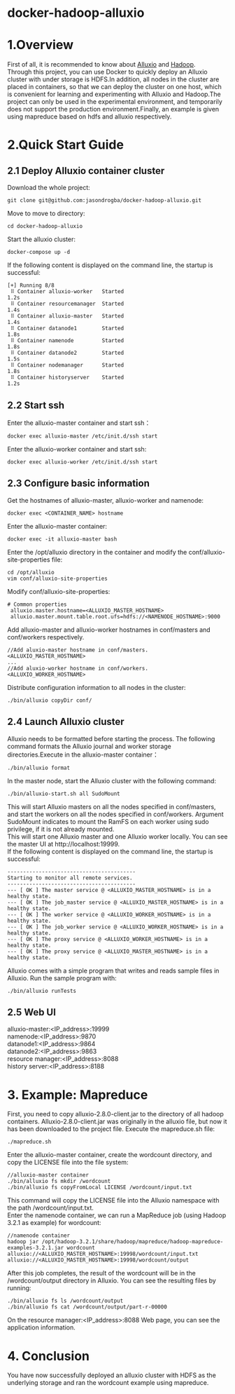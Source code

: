 # docker-hadoop-alluxio
# 1.Overview
First of all, it is recommended to know about [Alluxio](https://docs.alluxio.io/os/user/stable/en/Overview.html) and [Hadoop](https://hadoop.apache.org/).  
Through this project, you can use Docker to quickly deploy an Alluxio cluster with under storage is HDFS.In addition, all nodes in the cluster are placed in containers, so that we can deploy the cluster on one host, which is convenient for learning and experimenting with Alluxio and Hadoop.The project can only be used in the experimental environment, and temporarily does not support the production environment.Finally, an example is given using mapreduce based on hdfs and alluxio respectively.
# 2.Quick Start Guide
## 2.1 Deploy Alluxio container cluster
Download the whole project: 
```
git clone git@github.com:jasondrogba/docker-hadoop-alluxio.git
```
Move to move to directory:
```
cd docker-hadoop-alluxio
```
Start the alluxio cluster:
```
docker-compose up -d
```
If the following content is displayed on the command line, the startup is successful:
```
[+] Running 8/8
 ⠿ Container alluxio-worker   Started                                            1.2s
 ⠿ Container resourcemanager  Started                                            1.4s
 ⠿ Container alluxio-master   Started                                            1.4s
 ⠿ Container datanode1        Started                                            1.8s
 ⠿ Container namenode         Started                                            1.8s
 ⠿ Container datanode2        Started                                            1.5s
 ⠿ Container nodemanager      Started                                            1.8s
 ⠿ Container historyserver    Started                                            1.2s
 ```
## 2.2 Start ssh
Enter the alluxio-master container and start ssh：
```
docker exec alluxio-master /etc/init.d/ssh start
```
Enter the alluxio-worker container and start ssh:
```
docker exec alluxio-worker /etc/init.d/ssh start
```

## 2.3 Configure basic information
Get the hostnames of alluxio-master, alluxio-worker and namenode:
```
docker exec <CONTAINER_NAME> hostname
```
Enter the alluxio-master container:
```
docker exec -it alluxio-master bash
```
Enter the /opt/alluxio directory in the container and modify the conf/alluxio-site-properties file:
```
cd /opt/alluxio
vim conf/alluxio-site-properties
```
Modify conf/alluxio-site-properties:
```
# Common properties
 alluxio.master.hostname=<ALLUXIO_MASTER_HOSTNAME>
 alluxio.master.mount.table.root.ufs=hdfs://<NAMENODE_HOSTNAME>:9000
 ```
 Add alluxio-master and alluxio-worker hostnames in conf/masters and conf/workers respectively.
 ```
 //Add aluxio-master hostname in conf/masters.
 <ALLUXIO_MASTER_HOSTNAME>
 ...
 //Add aluxio-worker hostname in conf/workers.
 <ALLUXIO_WORKER_HOSTNAME>
```
Distribute configuration information to all nodes in the cluster:
```
./bin/alluxio copyDir conf/
```
## 2.4 Launch Alluxio cluster
Alluxio needs to be formatted before starting the process. The following command formats the Alluxio journal and worker storage directories.Execute in the alluxio-master container：
```
./bin/alluxio format
```
In the master node, start the Alluxio cluster with the following command:
```
./bin/alluxio-start.sh all SudoMount
```
This will start Alluxio masters on all the nodes specified in conf/masters, and start the workers on all the nodes specified in conf/workers. Argument SudoMount indicates to mount the RamFS on each worker using sudo privilege, if it is not already mounted.  
This will start one Alluxio master and one Alluxio worker locally. You can see the master UI at http://localhost:19999.  
If the following content is displayed on the command line, the startup is successful:
```
-----------------------------------------
Starting to monitor all remote services.
-----------------------------------------
--- [ OK ] The master service @ <ALLUXIO_MASTER_HOSTNAME> is in a healthy state.
--- [ OK ] The job_master service @ <ALLUXIO_MASTER_HOSTNAME> is in a healthy state.
--- [ OK ] The worker service @ <ALLUXIO_WORKER_HOSTNAME> is in a healthy state.
--- [ OK ] The job_worker service @ <ALLUXIO_WORKER_HOSTNAME> is in a healthy state.
--- [ OK ] The proxy service @ <ALLUXIO_WORKER_HOSTNAME> is in a healthy state.
--- [ OK ] The proxy service @ <ALLUXIO_MASTER_HOSTNAME> is in a healthy state.
```
Alluxio comes with a simple program that writes and reads sample files in Alluxio. Run the sample program with:
```
./bin/alluxio runTests
```
## 2.5 Web UI
alluxio-master:<IP_address>:19999  
namenode:<IP_address>:9870  
datanode1:<IP_address>:9864  
datanode2:<IP_address>:9863  
resource manager:<IP_address>:8088  
history server:<IP_address>:8188  
# 3. Example: Mapreduce
First, you need to copy alluxio-2.8.0-client.jar to the directory of all hadoop containers. Alluxio-2.8.0-client.jar was originally in the alluxio file, but now it has been downloaded to the project file. Execute the mapreduce.sh file:
```
./mapreduce.sh
```
Enter the alluxio-master container, create the wordcount directory, and copy the LICENSE file into the file system:
```
//alluxio-master container
./bin/alluxio fs mkdir /wordcount
./bin/alluxio fs copyFromLocal LICENSE /wordcount/input.txt
```
This command will copy the LICENSE file into the Alluxio namespace with the path /wordcount/input.txt.  
Enter the namenode container, we can run a MapReduce job (using Hadoop 3.2.1 as example) for wordcount:
```
//namenode container
hadoop jar /opt/hadoop-3.2.1/share/hadoop/mapreduce/hadoop-mapreduce-examples-3.2.1.jar wordcount alluxio://<ALLUXIO_MASTER_HOSTNAME>:19998/wordcount/input.txt alluxio://<ALLUXIO_MASTER_HOSTNAME>:19998/wordcount/output
```
After this job completes, the result of the wordcount will be in the /wordcount/output directory in Alluxio. You can see the resulting files by running:
```
./bin/alluxio fs ls /wordcount/output
./bin/alluxio fs cat /wordcount/output/part-r-00000
```
On the resource manager:<IP_address>:8088 Web page, you can see the application information.
# 4. Conclusion
You have now successfully deployed an alluxio cluster with HDFS as the underlying storage and ran the wordcount example using mapreduce.





